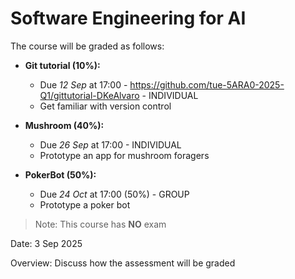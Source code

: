 # Software Engineering for AI
The course will be graded as follows:

- **Git tutorial (10%):**
    - Due *12 Sep* at 17:00 - https://github.com/tue-5ARA0-2025-Q1/gittutorial-DKeAlvaro - INDIVIDUAL
    - Get familiar with version control

- **Mushroom (40%):**
    - Due *26 Sep* at 17:00  - INDIVIDUAL
    - Prototype an app for mushroom foragers

- **PokerBot (50%):**
    - Due *24 Oct* at 17:00 (50%) - GROUP
    - Prototype a poker bot

> Note: This course has **NO** exam



Date: 3 Sep 2025

Overview: Discuss how the assessment will be graded
